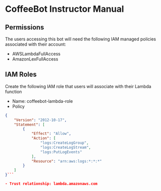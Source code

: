 # CoffeeBot Instructor Manual

## Permissions

The users accessing this bot will need the following IAM managed policies associated with their account:

- AWSLambdaFullAccess
- AmazonLexFullAccess

## IAM Roles

Create the following IAM role that users will associate with their Lambda function

- Name: coffeebot-lambda-role
- Policy

```json
{
    "Version": "2012-10-17",
    "Statement": [
        {
            "Effect": "Allow",
            "Action": [
                "logs:CreateLogGroup",
                "logs:CreateLogStream",
                "logs:PutLogEvents"
            ],
            "Resource": "arn:aws:logs:*:*:*"
        }
    ]
}```

- Trust relationship: lambda.amazonaws.com